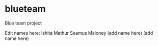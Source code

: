 # blueteam
Blue team project

Edit names here:
Ishita Mathur
Seamus Maloney
(add name here)
(add name here)
